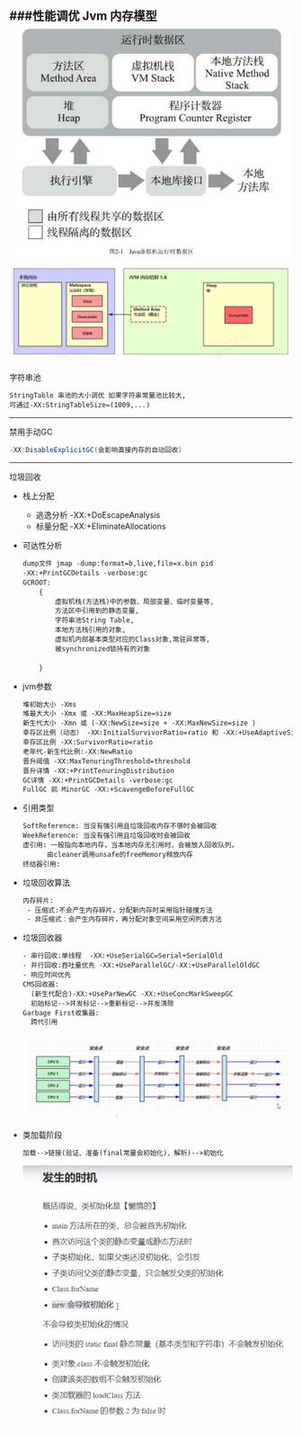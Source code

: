 ###性能调优
Jvm 内存模型
![img_2.png](img_2.png)
![img_1.png](img_1.png)
---
字符串池
```html
StringTable 串池的大小调优 如果字符串常量池比较大,
可通过-XX:StringTableSize=(1009,...)
```
- - -
禁用手动GC
```java
-XX:DisableExplicitGC(会影响直接内存的自动回收)
```
---
垃圾回收  
 - 栈上分配
   - 逃逸分析 -XX:+DoEscapeAnalysis
   - 标量分配 -XX:+EliminateAllocations
   
 - 可达性分析
    ```html
    dump文件 jmap -dump:format=b,live,file=x.bin pid
    -XX:+PrintGCDetails -verbose:gc
    GCROOT:
        {
            虚拟机栈(方法栈)中的参数、局部变量、临时变量等,
            方法区中引用到的静态变量,
            字符串池String Table,
            本地方法栈引用的对象,
            虚拟机内部基本类型对应的Class对象,常驻异常等,
            被synchronized锁持有的对象
            
        }
    ```
    
 - jvm参数
   ```html
   堆初始大小 -Xms
   堆最大大小 -Xmx 或 -XX:MaxHeapSize=size
   新生代大小 -Xmn 或 (-XX:NewSize=size + -XX:MaxNewSize=size )
   幸存区比例（动态） -XX:InitialSurvivorRatio=ratio 和 -XX:+UseAdaptiveSizePolicy
   幸存区比例 -XX:SurvivorRatio=ratio
   老年代-新生代比例:-XX:NewRatio
   晋升阈值 -XX:MaxTenuringThreshold=threshold
   晋升详情 -XX:+PrintTenuringDistribution
   GC详情 -XX:+PrintGCDetails -verbose:gc
   FullGC 前 MinorGC -XX:+ScavengeBeforeFullGC
   ```
   
 - 引用类型
   ```html
   SoftReference: 当没有强引用且垃圾回收内存不够时会被回收
   WeekReference: 当没有强引用且垃圾回收时会被回收
   虚引用: 一般指向本地内存，当本地内存无引用时，会被放入回收队列，
         由cleaner调用unsafe的freeMemory释放内存
   终结器引用:
   ```

- 垃圾回收算法

    ```html
    内存碎片:
     - 压缩式:不会产生内存碎片，分配新内存时采用指针碰撞方法
     - 非压缩式：会产生内存碎片，再分配对象空间采用空闲列表方法
    ```

    

 - 垃圾回收器
   ```html
   - 串行回收:单线程  -XX:+UseSerialGC=Serial+SerialOld
   - 并行回收:吞吐量优先 -XX:+UseParallelGC/-XX:+UseParallelOldGC
   - 响应时间优先
   CMS回收器:
     (新生代配合)-XX:+UseParNewGC -XX:+UseConcMarkSweepGC
     初始标记-->并发标记-->重新标记-->并发清除
   Garbage First收集器:
     跨代引用
   ```
   ![img.png](img.png)
   
 - 类加载阶段
   
   ```html
   加载-->链接(验证、准备(final常量会初始化)、解析)-->初始化
   ```
   ![img_3.png](img_3.png)